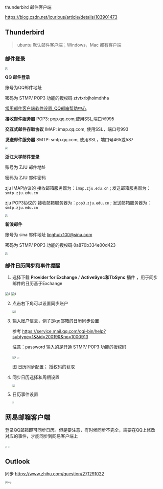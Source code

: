 thunderbird 邮件客户端

https://blog.csdn.net/icurious/article/details/103901473



## Thunderbird

> ubuntu 默认邮件客户端；Windows，Mac 都有客户端

### 邮件登录

<img src="%E9%82%AE%E4%BB%B6%E6%97%A5%E5%8E%86%E5%90%8C%E6%AD%A5%E8%AE%BE%E7%BD%AE.assets/image-20220302170249431.png" style="zoom:50%;" /> 



**QQ 邮件登录** 

账号为QQ邮件地址

密码为 STMP/ POP3 功能的授权码  ztvtxrbjhoimdhha

[常用邮件客户端软件设置_QQ邮箱帮助中心](https://service.mail.qq.com/cgi-bin/help?subtype=1&&id=28&&no=371) 

**接收邮件服务器** POP3: pop.qq.com,使用SSL,端口号995 

**交互式邮件存取协议** IMAP: imap.qq.com, 使用SSL，端口号993

**发送邮件服务器** SMTP: smtp.qq.com, 使用SSL，端口号465或587

<img src="%E9%82%AE%E4%BB%B6%E6%97%A5%E5%8E%86%E5%90%8C%E6%AD%A5%E8%AE%BE%E7%BD%AE.assets/image-20220302185745038.png" style="zoom: 50%;" />   





**浙江大学邮件登录**

账号为 ZJU 邮件地址

密码为 ZJU 邮件密码

zju  IMAP协议的 接收邮箱服务器为：`imap.zju.edu.cn`  ; 发送邮箱服务器为：`smtp.zju.edu.cn` 

zju  POP3协议的 接收邮箱服务器为：`pop3.zju.edu.cn` ; 发送邮箱服务器为：`smtp.zju.edu.cn` 

<img src="%E9%82%AE%E4%BB%B6%E6%97%A5%E5%8E%86%E5%90%8C%E6%AD%A5%E8%AE%BE%E7%BD%AE.assets/image-20220303213636815.png" style="zoom: 50%;" />  





**新浪邮件** 

账号为 sina 邮件地址   linghuix100@sina.com

密码为 STMP/ POP3 功能的授权码   0a870b334e00d423



<img src="%E9%82%AE%E4%BB%B6%E6%97%A5%E5%8E%86%E5%90%8C%E6%AD%A5%E8%AE%BE%E7%BD%AE.assets/image-20220302171325771.png" style="zoom:50%;" />  





### 邮件日历同步和事件提醒

1. 选择下载 **Provider for Exchange** / **ActiveSync和TbSync** 插件 ，用于同步邮件的日历基于Exchange

<img src="邮件日历同步设置.assets/2.png" alt="2" style="zoom:67%;" /> <img src="邮件日历同步设置.assets/1.png" alt="1" style="zoom:67%;" />



2. 点击右下角可以设置同步账户

   <img src="邮件日历同步设置.assets/3.png" alt="3" style="zoom: 50%;" /> 

    

3. 输入账户信息，例子是qq邮箱的日历同步设置

   参考 https://service.mail.qq.com/cgi-bin/help?subtype=1&&id=20019&&no=1000913

   注意：password 输入的是开通 STMP/ POP3 功能的授权码

   <img src="邮件日历同步设置.assets/4.png" alt="4" style="zoom: 50%;" />     <img src="邮件日历同步设置.assets/5.png" alt="5" style="zoom: 25%;" />

   图 日历同步配置； 授权码的获取

4. 同步日历选择和周期设置

   <img src="%E9%82%AE%E4%BB%B6%E6%97%A5%E5%8E%86%E5%90%8C%E6%AD%A5%E8%AE%BE%E7%BD%AE.assets/image-20220302165957116.png" style="zoom: 50%;" />  

5. 日历事件设置

   <img src="%E9%82%AE%E4%BB%B6%E6%97%A5%E5%8E%86%E5%90%8C%E6%AD%A5%E8%AE%BE%E7%BD%AE.assets/image-20220302170109238.png" style="zoom: 33%;" /> 



## 网易邮箱客户端



登录QQ邮箱即可同步日历。但是要注意，有时候同步不完全，需要在QQ上修改对应的事件，才能同步到网易客户端上



<img src="%E9%82%AE%E4%BB%B6%E6%97%A5%E5%8E%86%E5%90%8C%E6%AD%A5%E8%AE%BE%E7%BD%AE.assets/image-20221024114116055.png" style="zoom: 33%;" /> 

<img src="%E9%82%AE%E4%BB%B6%E6%97%A5%E5%8E%86%E5%90%8C%E6%AD%A5%E8%AE%BE%E7%BD%AE.assets/image-20221024125133412.png" style="zoom: 33%;" /> 



## Outlook 

同步 https://www.zhihu.com/question/271291022



<img src="%E9%82%AE%E4%BB%B6%E6%97%A5%E5%8E%86%E5%90%8C%E6%AD%A5%E8%AE%BE%E7%BD%AE.assets/v2-233a69106aef3296461735497458ac88_1440w.webp" alt="img" style="zoom:50%;" /> 